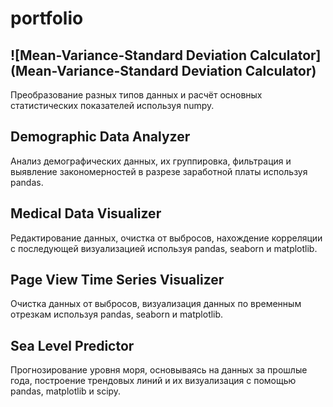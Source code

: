 # portfolio
## ![Mean-Variance-Standard Deviation Calculator](Mean-Variance-Standard Deviation Calculator)
Преобразование разных типов данных и расчёт основных статистических показателей используя numpy.
## Demographic Data Analyzer
Анализ демографических данных, их группировка, фильтрация и выявление закономерностей в разрезе заработной платы используя pandas.
## Medical Data Visualizer
Редактирование данных, очистка от выбросов, нахождение корреляции с последующей визуализацией используя pandas, seaborn и matplotlib.
## Page View Time Series Visualizer
Очистка данных от выбросов, визуализация данных по временным отрезкам используя pandas, seaborn и matplotlib.
## Sea Level Predictor
Прогнозирование уровня моря, основываясь на данных за прошлые года, построение трендовых линий и их визуализация с помощью pandas, matplotlib и scipy.
